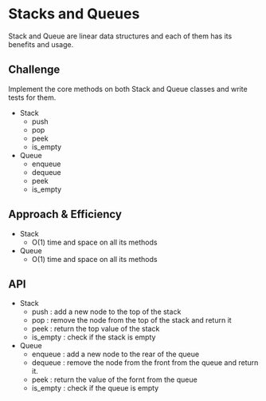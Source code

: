 # Stacks and Queues
<!-- Short summary or background information -->
Stack and Queue are linear data structures and each of them has its benefits and usage.

## Challenge
<!-- Description of the challenge -->
Implement the core methods on both Stack and Queue classes and write tests for them.
* Stack
  - push
  - pop
  - peek
  - is_empty
* Queue 
  - enqueue
  - dequeue
  - peek
  - is_empty

## Approach & Efficiency
<!-- What approach did you take? Why? What is the Big O space/time for this approach? -->
* Stack 
  - O(1) time and space on all its methods
* Queue 
  - O(1) time and space on all its methods

## API
<!-- Description of each method publicly available to your Stack and Queue-->
* Stack
  - push : add a new node to the top of the stack
  - pop : remove the node from the top of the stack and return it
  - peek : return the top value of the stack
  - is_empty : check if the stack is empty
* Queue 
  - enqueue : add a new node to the rear of the queue
  - dequeue : remove the node from the front from the queue and return it.
  - peek : return the value of the fornt from the queue
  - is_empty : check if the queue is empty